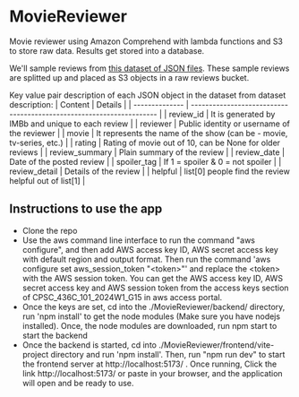 # MovieReviewer
Movie reviewer using Amazon Comprehend with lambda functions and S3 to store raw data. Results get stored into a database.

We'll sample reviews from [this dataset of JSON files](https://www.kaggle.com/datasets/ebiswas/imdb-review-dataset).
These sample reviews are splitted up and placed as S3 objects in a raw reviews bucket.

Key value pair description of each JSON object in the dataset from dataset description:
| Content        | Details                                                              |
| -------------- | -------------------------------------------------------------------- |
| review_id      | It is generated by IMBb and unique to each review                    |
| reviewer       | Public identity or username of the reviewer                          |
| movie          | It represents the name of the show (can be - movie, tv-series, etc.) |
| rating         | Rating of movie out of 10, can be None for older reviews             |
| review_summary | Plain summary of the review                                          |
| review_date    | Date of the posted review                                            |
| spoiler_tag    | If 1 = spoiler & 0 = not spoiler                                     |
| review_detail  | Details of the review                                                |
| helpful        | list[0] people find the review helpful out of list[1]                |

## Instructions to use the app

- Clone the repo
- Use the aws command line interface to run the command "aws configure", and then add AWS access key ID, AWS secret access key with default region and output format. Then run the command 'aws configure set aws_session_token "\<token\>"' and replace the \<token\> with the AWS session token. You can get the AWS access key ID, AWS secret access key and AWS session token from the access keys section of CPSC_436C_101_2024W1_G15 in aws access portal.
- Once the keys are set, cd into the ./MovieReviewer/backend/ directory, run 'npm install' to get the node modules (Make sure you have nodejs installed). Once, the node modules are downloaded, run npm start to start the backend
- Once the backend is started, cd into ./MovieReviewer/frontend/vite-project directory and run 'npm install'. Then, run "npm run dev" to start the frontend server at http://localhost:5173/ . Once running, Click the link http://localhost:5173/ or paste in your browser, and the application will open and be ready to use.

